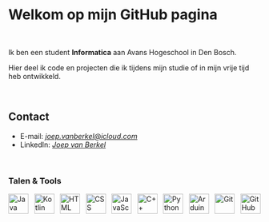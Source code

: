 
# Welkom op mijn GitHub pagina

<br>

Ik ben een student **Informatica** aan Avans Hogeschool in Den Bosch.

Hier deel ik code en projecten die ik tijdens mijn studie of in mijn vrije tijd heb ontwikkeld.

<br>

## Contact

- E-mail: *joep.vanberkel@icloud.com*  
- LinkedIn: *[Joep van Berkel](https://nl.linkedin.com/in/joep-van-berkel-b4634b210?trk=people-guest_people_search-card)*  

<br>

### Talen & Tools

<div style="display: flex; justify-content: space-between; flex-wrap: wrap; align-items: center;">

  <img src="https://cdn.jsdelivr.net/gh/devicons/devicon/icons/java/java-original.svg" alt="Java" width="40" height="40"/>
  <img src="https://cdn.jsdelivr.net/gh/devicons/devicon/icons/kotlin/kotlin-original.svg" alt="Kotlin" width="40" height="40"/>
  <img src="https://cdn.jsdelivr.net/gh/devicons/devicon/icons/html5/html5-original.svg" alt="HTML" width="40" height="40"/>
  <img src="https://cdn.jsdelivr.net/gh/devicons/devicon/icons/css3/css3-original.svg" alt="CSS" width="40" height="40"/>
  <img src="https://cdn.jsdelivr.net/gh/devicons/devicon/icons/javascript/javascript-original.svg" alt="JavaScript" width="40" height="40"/>
  <img src="https://cdn.jsdelivr.net/gh/devicons/devicon/icons/cplusplus/cplusplus-original.svg" alt="C++" width="40" height="40"/>
  <img src="https://cdn.jsdelivr.net/gh/devicons/devicon/icons/python/python-original.svg" alt="Python" width="40" height="40"/>
  <img src="https://cdn.jsdelivr.net/gh/devicons/devicon/icons/arduino/arduino-original.svg" alt="Arduino" width="40" height="40"/>
  <img src="https://cdn.jsdelivr.net/gh/devicons/devicon/icons/git/git-original.svg" alt="Git" width="40" height="40"/>
  <img src="https://upload.wikimedia.org/wikipedia/commons/9/91/Octicons-mark-github.svg" alt="GitHub" width="40" height="40"/>

</div>
